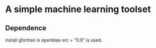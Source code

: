 # A simple machine learning toolset

## Dependence

install gfortran is openblas-src = "0.9" is used.


